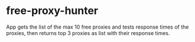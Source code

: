 # free-proxy-hunter
App gets the list of the max 10 free proxies and tests response times of the proxies, then returns top 3 proxies as list with their response times.

